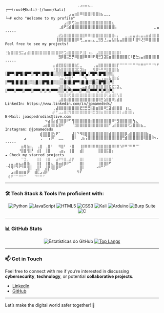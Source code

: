 ~~~
⠀⠀⠀⠀⠀⠀⠀⠀⠀⠀⠀⠀⠀⠀⠀⠀⠀⠀⠀⠀⠀⠀⠀⠀⠀⠀⠀⢀⣠⣤⣤⣄⣀⠀⠀⠀⠀⠀⠀⠀⠀⠀⠀⠀⠀⠀⠀⠀⠀⠀⠀⠀⠀⠀⠀⠀⠀⠀⠀⠀⠀⠀⠀⠀      ┌──(root㉿kali)-[/home/kali]  
⠀⠀⠀⠀⠀⠀⠀⠀⠀⠀⠀⠀⠀⠀⠀⠀⠀⠀⠀⠀⠀⠀⠀⠀⣠⣤⣶⣿⠿⢿⣿⣿⡿⣿⣿⣷⣦⣀⣀⡀⠀⠀⠀⠀⠀⠀⠀⠀⠀⠀⠀⠀⠀⠀⠀⠀⠀⠀⠀⠀⠀⠀⠀⠀     └─# echo "Welcome to my profile"
⠀⠀⠀⠀⠀⠀⠀⠀⠀⠀⠀⠀⠀⠀⠀⠀⠀⠀⠀⠀⠀⠀⣠⣾⡿⢋⣵⣶⣿⣿⣿⣿⣿⣿⣿⣿⣿⣿⣿⣿⣆⠀⠀⠀⠀⠀⠀⠀⠀⠀⠀⠀⠀⠀⠀⠀⠀⠀⠀⠀⢀⣤⡄⠀	    
⠀⠀⠀⠀⠀⠀⠀⠀⠀⠀⠀⠀⠀⠀⠀⠀⠀⠀⠀⠀⢀⣾⠟⣫⣾⣿⣿⣿⣿⣿⣿⣿⣿⣿⣿⣿⣿⣿⣿⣿⣿⣧⠀⠀⠀⠀⠀⠀⠀⠀⠀⠀⠀⠀⠀⠀⣀⣤⣶⣿⣿⣿⠃⠀    ----- 
⠀⠀⠀⠀⠀⠀⠀⠀⠀⠀⠀⠀⠀⠀⠀⠀⠀⠀⠀⢀⣞⣵⣿⣿⣿⣿⣿⣿⣿⣿⠿⠿⢿⣿⣿⣿⣿⣿⣿⣿⣿⠦⡄⠀⠀⣀⣀⣤⣤⣴⢤⣤⣤⣶⣾⣿⣿⣿⣿⣿⡿⠃⡀⠀  
⠀⠀⠀⠀⠀⠀⠀⠀⠀⠀⠀⠀⠀⠀⠀⠀⠀⠀⠀⢸⣿⢿⣿⣿⣿⣿⣿⠿⢛⣀⣤⣤⣄⣄⣀⣻⣻⣘⣠⣤⣧⣿⣧⣤⣿⣿⣿⣿⠇⣿⠻⢜⡻⠿⣿⣿⣿⣿⣿⣿⣿⡿⠃⠀  Feel free to see my projects!
                      ⢘⣷⣿⣿⣿⣻⣭⣴⣾⣿⣿⣿⣿⣿⣿⣿⣿⣿⣿⣿⡿⢟⣩⣾⣿⣿⣿⣿⠟⣸⡇⠰⡦⠀⣠⣿⣿⣿⣿⣿⣿⣿⣿⠇⠀⠀⠀⠀⠀⠀⠀⠀⠀⠀⠀⠀⠀⠀⠀⠀⠀⠀⠀⠀   
⠀⠀⠀⠀⠀⠀⠀⠀⠀⠀⠀⠀⠀⠀⠀⠀⠀⠀⠀⠀⣻⡿⣿⣭⣛⡛⠿⣿⣿⡿⠿⠿⠿⠟⢿⣛⣹⣽⣯⣶⣿⣿⣿⣿⣿⣿⣏⠸⣟⣓⣢⣤⣾⣿⣿⣿⣿⣿⣿⣿⣿⣿⡦⠄  -----
⠀⠀⠀⠀⠀⠀⠀⠀⠀⠀⠀⠀⠀⠀⠀⠀⠀⠀⣤⣾⣟⣿⣯⣿⣿⣿⣷⣋⣀⠀⠀⠀⠀⢀⣤⣿⣿⣿⣿⣿⣿⣿⡏⠉⠉⠉⠉⠉⠉⠉⠛⠛⠛⠉⠉⠉⠙⠋⠉⠀⠀⠀⠀⠀
⠀⠀⠀⠀⠀⠀⠀⠀⠀⠀⠀⠀⠀⠀⠀⠀⠀⠀⠘⣿⣷⣿⣿⣿⣿⣿⣽⣯⣽⣷⡆⠀⠀⠻⠿⠓⠛⠛⣿⣿⣿⣿⣷⠀⠀⠀⠀⠀⠀⠀⠀⠀⠀⠀⠀⠀⠀⠀⠀⠀⠀⠀⠀⠀    ░█▀▀░█▀█░█▀▀░▀█▀░█▀█░█░░░░░█▄█░█▀▀░█▀▄░▀█▀░█▀█░░░░
⠀⠀⠀⠀⠀⠀⠀⠀⠀⠀⠀⠀⠀⠀⠀⠀⠀⠀⠀⠀⢡⣭⡹⢿⣿⠃⠀⠀⠀⠘⢯⠀⢀⣀⣀⣀⢠⣤⣬⣧⣿⣷⣮⠀⠀⠀⠀⠀⠀⠀⠀⠀⠀⠀⠀⠀⠀⠀⠀⠀⠀⠀⠀⠀	   ░▀▀█░█░█░█░░░░█░░█▀█░█░░░░░█░█░█▀▀░█░█░░█░░█▀█░░▀░
⠀⠀⠀⠀⠀⠀⠀⠀⠀⠀⠀⠀⠀⠀⠀⠀⠀⠀⠀⠀⣼⣿⣿⣷⣄⠀⠀⠀⣀⣤⣶⣾⣿⣿⣿⣿⣿⣿⣿⣯⣯⣩⣽⣄⠀⠀⠀⠀⠀⠀⠀⠀⠀⠀⠀⠀⠀⠀⠀⠀⠀⠀⠀⠀    ░▀▀▀░▀▀▀░▀▀▀░▀▀▀░▀░▀░▀▀▀░░░▀░▀░▀▀▀░▀▀░░▀▀▀░▀░▀░░▀░
⠀⠀⠀⠀⠀⠀⠀⠀⠀⠀⠀⠀⠀⠀⠀⠀⠀⠀⠀⠀⢻⣿⣿⣿⢟⣿⣾⣿⣿⣿⣿⣿⣿⣿⣿⣿⣿⣿⢏⣵⣾⣿⢣⣿⠀⠀⠀⠀⠀⠀⠀⠀⠀⠀⠀⠀⠀⠀⠀⠀⠀⠀⠀⠀
⠀⠀⠀⠀⠀⠀⠀⠀⠀⠀⠀⠀⠀⠀⠀⠀⠀⠀⠀⠀⣠⣿⣿⣾⣿⣿⣿⣿⣿⣿⣿⣿⣿⣿⣿⢿⣛⣵⣿⣿⠿⣣⣾⣿⠀⠀⠀⠀⠀⠀⠀⠀⠀⠀⠀⠀⠀⠀⠀⠀⠀⠀⠀⠀    LinkedIn: https://www.linkedin.com/in/jpmamededs/
⠀⠀⠀⠀⠀⠀⠀⠀⠀⠀⠀⠀⠀⠀⠀⠀⠀⠀⢀⣼⣿⣿⣿⣿⣿⣿⣿⣿⣟⣛⣛⣛⣯⣿⣶⣿⣿⠿⣋⣽⣾⣿⣿⣿⠀⢰⣆⡀⠀⠀⠀⠀⠀⠀⠀⠀⠀⠀⠀⠀⠀⠀⠀⠀
⠀⠀⠀⠀⠀⠀⠀⠀⠀⠀⠀⠀⠀⠀⠀⠀⠀⢠⡾⠋⣠⣠⣿⣝⢻⣿⣿⣿⣿⣿⣿⣿⢿⣛⣻⣿⣶⣿⣿⣿⣿⣿⣿⡇⣴⣿⣿⣿⡄⠀⠀⠀⠀⠀⠀⠀⠀⠀⠀⠀⠀⠀⠀⠀   E-Mail: joaopedrodias@live.com
⠀⠀⠀⠀⠀⠀⠀⠀⠀⠀⠀⠀⠀⠀⠀⠲⣴⣿⣴⣾⢹⣿⣿⠟⠋⢻⣿⣿⣿⣿⣿⣿⣾⣿⣿⣿⣿⣿⣿⣿⠿⠛⣻⣿⣿⣿⣿⣿⢳⣄⠀⠀⠀⠀⠀⠀⠀⠀⠀⠀⠀⠀⠀⠀
⠀⠀⠀⠀⠀⠀⠀⠀⠀⠀⠀⠀⠀⠀⣠⣴⣿⣿⣿⣯⣿⠿⠁⠀⠀⠈⣻⣿⣿⣿⣿⣿⣿⣿⣿⣿⣿⣿⣿⠋⣠⣾⣿⣿⣿⣿⢟⣩⣿⣿⣷⣦⣀⠀⠀⠀⠀⠀⠀⠀⠀⠀⠀⠀  Instagram: @jpmamededs
⠀⠀⠀⠀⠀⠀⠀⠀⠀⠀⠀⠀⠀⣾⣿⣿⣿⣿⣳⠟⠁⠀⠀⠀⠀⣼⡇⠙⠻⢿⣿⣿⣿⣿⣿⣿⣿⣿⣿⣾⣿⣿⣿⣿⣿⡿⣴⣿⣿⣿⣿⣿⣿⣷⣤⡀⠀⠀⠀⠀⠀⠀⠀⠀
⠀⠀⠀⠀⠀⠀⠀⣠⠀⠀⠀⠀⠀⢈⠉⠉⢩⡿⠏⠀⣀⣀⠀⠀⠀⣿⠇⠀⢀⣦⢨⣿⣿⣿⣿⣿⣿⣿⣿⣿⣿⣿⣿⣿⢛⣾⣿⣿⣿⣿⣿⣿⢿⣿⣿⠿⠲⠄⠀⠀⠀⠀⠀⠀ -----
⠀⠀⠀⠀⠀⠀⣶⢿⣷⣶⡀⠀⢠⣿⠀⢀⣿⠃⠀⠀⠻⣿⠃⠀⠐⣿⠀⠀⢸⡿⠿⠿⠿⠿⠿⣿⣿⣿⣿⣿⠿⠿⠿⠱⠟⠛⠙⠛⠛⠉⠁⠀⠀⠀⠀⠀⠀⠀⠀⠀⠀⠀⠀⠀
⠀⠀⠀⠀⠀⠘⣿⣿⢻⣿⠃⠀⣾⡇⠀⢸⣿⠀⠀⠀⢠⣶⡄⠀⢸⣿⠀⠀⣾⡇⠀⠀⠀⠀⠀⣿⣿⣿⣯⣿⡆⠀⠀⠀⠀⠀⠀⠀⠀⠀⠀⠀⠀⠀⠀⠀⠀⠀⠀⠀⠀⠀⠀⠀   ★ Check my starred projects
⠀⠀⠀⠀⠀⠀⠉⣙⡀⠀⠀⠀⣿⡇⠀⢸⣿⠀⠀⣴⠟⠻⣿⣀⣼⡟⠀⠀⣿⡇⠀⠀⠀⠀⠀⢸⣿⣯⣿⣿⠁⠀⠀⠀⠀⠀⠀⠀⠀⠀⠀⠀⠀⠀⠀⠀⠀⠀⠀⠀⠀⠀⠀⠀
⠀⢠⣤⣠⣶⣦⣴⣿⣿⣆⠀⠀⣿⡇⠀⢸⣿⣦⣀⣿⣶⣾⡿⠟⠉⠀⠀⠀⣿⡇⠀⠀⠀⠀⠀⢸⣿⣿⡿⠋⠀⠀⠀⠀⠀⠀⠀⠀⠀⠀⠀⠀⠀⠀⠀⠀⠀⠀⠀⠀⠀⠀⠀⠀
⠈⠙⠻⠋⠙⠋⠙⠛⢻⣿⠀⢀⣿⠃⠀⣼⡟⢿⣿⡿⠛⠁⠀⠀⠀⠀⠀⠀⣿⠇⠀⠀⠀⠀⠐⠛⠉⠁⠀⠀⠀⠀⠀⠀⠀⠀⠀⠀⠀⠀⠀⠀⠀⠀⠀⠀⠀⠀⠀⠀⠀⠀⠀⠀
⠀⠀⣠⣴⣿⣶⣶⣶⡿⠃⠀⣾⣏⣠⣼⡿⠁⠀⠀⠀⠀⠀⠀⠀⠀⠀⠀⠻⠏⠀⠀⠀⠀⠀⠀⠀⠀⠀⠀⠀⠀⠀⠀⠀⠀⠀⠀⠀⠀⠀⠀⠀⠀⠀⠀⠀⠀⠀⠀⠀⠀⠀⠀⠀
⠀⢾⠟⠉⠉⠛⠛⠉⠀⠀⠀⠙⠛⠛⠋⠀⠀⠀⠀⠀⠀⠀⠀⠀⠀⠀⠀⠀⠀⠀⠀⠀⠀⠀⠀⠀⠀⠀⠀⠀⠀⠀⠀⠀⠀⠀⠀⠀⠀⠀⠀⠀⠀⠀⠀⠀⠀⠀⠀⠀⠀⠀⠀⠀
~~~
---

### 🛠️ Tech Stack & Tools I’m proficient with:

<div align="center">
  
![Python](https://img.shields.io/badge/python-3670A0?style=for-the-badge&logo=python&logoColor=ffdd54)
![JavaScript](https://img.shields.io/badge/javascript-%23323330.svg?style=for-the-badge&logo=javascript&logoColor=%23F7DF1E)
![HTML5](https://img.shields.io/badge/html5-%23E34F26.svg?style=for-the-badge&logo=html5&logoColor=white)
![CSS3](https://img.shields.io/badge/css3-%231572B6.svg?style=for-the-badge&logo=css3&logoColor=white)
![Kali](https://img.shields.io/badge/Kali-268BEE?style=for-the-badge&logo=kalilinux&logoColor=white)
![Arduino](https://img.shields.io/badge/Arduino-00979D?style=for-the-badge&logo=Arduino&logoColor=white)
![Burp Suite](https://img.shields.io/badge/Burp%20Suite-FF6633.svg?style=for-the-badge&logo=Burp-Suite&logoColor=white)
![C](https://img.shields.io/badge/C-A8B9CC.svg?style=for-the-badge&logo=C&logoColor=black)

</div>

---

### 📊 GitHub Stats

<div align="center">
  
![Estatísticas do GitHub](https://github-readme-stats.vercel.app/api?username=jpmamededs&show_icons=true&theme=dark)
[![Top Langs](https://github-readme-stats.vercel.app/api/top-langs/?username=jpmamededs&layout=compact&theme=vision-friendly-dark)](https://github.com/anuraghazra/github-readme-stats)

</div>

---

### 📫 Get in Touch

Feel free to connect with me if you’re interested in discussing **cybersecurity**, **technology**, or potential **collaborative projects**.

- [LinkedIn](https://www.linkedin.com)
- [GitHub](https://github.com)

---

Let’s make the digital world safer together! 🚀
